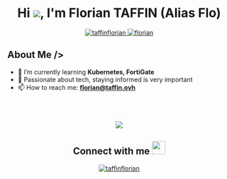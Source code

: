 

<h1 align="center">Hi <img src="https://raw.githubusercontent.com/MartinHeinz/MartinHeinz/master/wave.gif" length="1">, I'm Florian TAFFIN (Alias Flo)</h1>

<p align="center">
  <a href="https://twitter.com/taffinflorian" target="blank">
    <img src="https://img.shields.io/twitter/follow/taffinflorian?logo=twitter&style=for-the-badge" alt="taffinflorian" />
  </a> 
  <a href="https://github.com/flovflo" target="blank">
    <img src="https://img.shields.io/github/followers/Flovflo?label=Followers%20on%20Github&style=for-the-badge" alt="florian" />
  </a>
  

<h2> About Me /></h2>

- 🌱 I’m currently learning **Kubernetes, FortiGate**
- 📝 Passionate about tech, staying informed is very important
- 📫 How to reach me: **florian@taffin.ovh**

<br/><br/>

<p align="center">
  <img src="https://user-images.githubusercontent.com/73097560/115834477-dbab4500-a447-11eb-908a-139a6edaec5c.gif">             
</p>

<div align="center">
  <h2> Connect with me <img src='https://raw.githubusercontent.com/ShahriarShafin/ShahriarShafin/main/Assets/handshake.gif' height="30"> </h2>

  <!-- Social links -->
  <a href="https://twitter.com/taffinflorian" target="blank">
    <img src="https://img.shields.io/twitter/follow/taffinflorian?logo=twitter&style=for-the-badge" alt="taffinflorian" />
  </a> 

